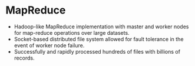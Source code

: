 # MapReduce 
- Hadoop-like MapReduce implementation with master and worker nodes for map-reduce operations over large datasets. 
- Socket-based distributed file system allowed for fault tolerance in the event of worker node failure. 
- Successfully and rapidly processed hundreds of files with billions of records. 
